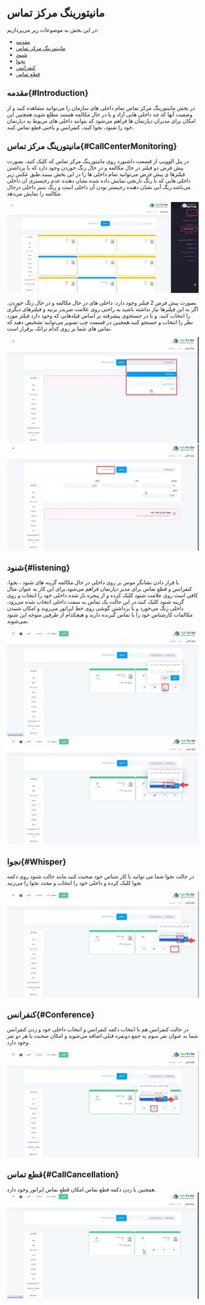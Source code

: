 # مانیتورینگ مرکز تماس

در این بخش به موضوعات زیر می‌پردازیم:<br>
- [مقدمه ](#Introduction)
- [مانیتورینگ مرکز تماس ](#CallCenterMonitoring)
- [شنود ](#listening)
- [نجوا ](#Whisper)
- [کنفرانس ](#Conference)
- [قطع تماس](#CallCancellation)


## مقدمه{#Introduction}
در بخش مانیتورینگ مرکز تماس تمام داخلی های سازمان را می‌توانید مشاهده کنید و از وضعیت آنها که چه داخلی هایی آزاد و یا در حال مکالمه هستند مطلع شوید.همچنین این امکان برای مدیران دپارتمان ها فراهم می‌شود که بتوانند داخلی های مربوط به دپارتمان خود را شنود، نجوا کنند، کنفرانس و یاحتی قطع  تماس کنند.

##  مانیتورینگ مرکز تماس{#CallCenterMonitoring}
در پنل الوویپ از قسمت داشبورد روی مانیتورینگ مرکز تماس  که کلیک کنید. بصورت پیش فرض دو فیلتر در حال مکالمه و در حال زنگ خوردن وجود دارد که با برداشتن فیلترها ی پیش فرض می‌توانید تمام داخلی ها را در این بخش ببینید.طبق عکس زیر داخلی هایی که با رنگ نارنجی نمایش داده شده نشان دهنده عدم رجیستری آن داخلی می‌باشد.رنگ آبی نشان دهنده رجیستر بودن آن داخلی است و رنگ سبز داخلی درحال مکالمه را نمایش می‌دهد. 

![مانیتور مرکز تماس ](./Image/monitor2.png)

بصورت پیش فرض 2 فیلتر وجود دارد: داخلی های در حال مکالمه و در حال زنگ خوردن. اگر به این فیلترها نیاز نداشته باشید به راحتی روی علامت ضربدر بزنید و فیلترهای دیگری را انتخاب کنید. و یا در جستجوی پیشرفته بر اساس فیلدهایی که وجود دارد فیلتر مورد نظر را انتخاب و جستجو کنید.همچنین در قسمت چپ تصویر ‌می‌توانید تشخیص دهید که تماس های شما بر روی  کدام ترانک برقرار است.

![مانیتور مرکز تماس ](./Image/monitor4.png)
![مانیتور مرکز تماس ](./Image/monitor5.png)

## شنود{#listening}
با قرار دادن نشانگر موس بر روی داخلی در حال مکالمه گزینه های شنود ، نجوا، کنفرانس و قطع تماس برای مدیر دپارتمان فراهم می‌شود.برای این کار به عنوان مثال کافی است روی علامت شنود کلیک کرده و از پنجره باز شده داخلی خود را انتخاب  و روی گزینه شنود کلیک کنید.در این حالت یک تماس به سمت داخلی انتخاب شده می‌رود، داخلی زنگ می‌خورد و با برداشتن گوشی روی خط اپراتور می‌روید و امکان شنیدن مکالمات کارشناس خود را با تماس گیرنده دارید و هیچکدام از طرفین متوجه این شنود نمی‌شوند.

![مانیتور مرکز تماس ](./Image/monitor6.png)
![مانیتور مرکز تماس ](./Image/monitor7.png)

## نجوا{#Whisper}
در حالت نجوا شما می توانید با کار شناس خود صحبت کنید.مانند حالت شنود روی دکمه نجوا کلیک کرده و داخلی خود را انتخاب و مجدد نجوا را می‌زنید

![مانیتور مرکز تماس ](./Image/monitor8.png)

## کنفرانس{#Conference}
در حالت کنفرانس هم با انتخاب دکمه کنفرانس و انتخاب داخلی خود و زدن کنفرانس شما به عنوان نفر سوم به جمع دونفره قبلی اضافه می‌شوید و امکان صحبت با هر دو نفر وجود دارد.

![مانیتور مرکز تماس ](./Image/monitor9.png)

## قطع تماس{#CallCancellation}
همچنین با زدن دکمه قطع تماس امکان قطع تماس اپراتور وجود دارد.
![مانیتور مرکز تماس ](./Image/monitor10.png)